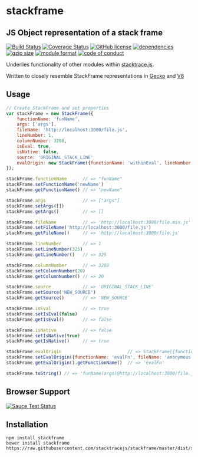 stackframe
==========

## JS Object representation of a stack frame

[![Build Status](https://img.shields.io/github/workflow/status/stacktracejs/stackframe/Continuous%20Integration/master?logo=github&style=flat-square)](https://github.com/stacktracejs/stackframe/actions?query=workflow%3AContinuous+Integration+branch%3Amaster)
[![Coverage Status](https://img.shields.io/coveralls/stacktracejs/stackframe.svg?style=flat-square)](https://coveralls.io/r/stacktracejs/stackframe?branch=master)
[![GitHub license](https://img.shields.io/github/license/stacktracejs/stackframe.svg?style=flat-square)](https://opensource.org/licenses/MIT)
[![dependencies](https://img.shields.io/badge/dependencies-0-green.svg?style=flat-square)](https://github.com/stacktracejs/stackframe/releases)
[![gzip size](https://img.shields.io/badge/gzipped-0.96k-green.svg?style=flat-square)](https://github.com/stacktracejs/stackframe/releases)
[![module format](https://img.shields.io/badge/module%20format-umd-lightgrey.svg?style=flat-square&colorB=ff69b4)](https://github.com/stacktracejs/stackframe/releases)
[![code of conduct](https://img.shields.io/badge/code%20of-conduct-lightgrey.svg?style=flat-square&colorB=ff69b4)](http://todogroup.org/opencodeofconduct/#stacktrace.js/me@eriwen.com)

Underlies functionality of other modules within [stacktrace.js](https://www.stacktracejs.com).

Written to closely resemble StackFrame representations in [Gecko](http://mxr.mozilla.org/mozilla-central/source/xpcom/base/nsIException.idl#14) and [V8](https://github.com/v8/v8/wiki/Stack%20Trace%20API)

## Usage

```js
// Create StackFrame and set properties
var stackFrame = new StackFrame({
    functionName: 'funName',
    args: ['args'],
    fileName: 'http://localhost:3000/file.js',
    lineNumber: 1,
    columnNumber: 3288, 
    isEval: true,
    isNative: false,
    source: 'ORIGINAL_STACK_LINE'
    evalOrigin: new StackFrame({functionName: 'withinEval', lineNumber: 2, columnNumber: 43})
});

stackFrame.functionName      // => "funName"
stackFrame.setFunctionName('newName')
stackFrame.getFunctionName() // => "newName"

stackFrame.args              // => ["args"]
stackFrame.setArgs([])
stackFrame.getArgs()         // => []

stackFrame.fileName          // => 'http://localhost:3000/file.min.js'
stackFrame.setFileName('http://localhost:3000/file.js')  
stackFrame.getFileName()     // => 'http://localhost:3000/file.js'

stackFrame.lineNumber        // => 1
stackFrame.setLineNumber(325)
stackFrame.getLineNumber()   // => 325

stackFrame.columnNumber      // => 3288
stackFrame.setColumnNumber(20)
stackFrame.getColumnNumber() // => 20

stackFrame.source            // => 'ORIGINAL_STACK_LINE'
stackFrame.setSource('NEW_SOURCE')
stackFrame.getSource()       // => 'NEW_SOURCE'

stackFrame.isEval            // => true
stackFrame.setIsEval(false)
stackFrame.getIsEval()       // => false

stackFrame.isNative          // => false
stackFrame.setIsNative(true)
stackFrame.getIsNative()     // => true

stackFrame.evalOrigin                         // => StackFrame({functionName: 'withinEval', lineNumber: ...})
stackFrame.setEvalOrigin({functionName: 'evalFn', fileName: 'anonymous'})
stackFrame.getEvalOrigin().getFunctionName()  // => 'evalFn'

stackFrame.toString() // => 'funName(args)@http://localhost:3000/file.js:325:20'
```

## Browser Support

[![Sauce Test Status](https://saucelabs.com/browser-matrix/stacktracejs.svg)](https://saucelabs.com/u/stacktracejs)

## Installation

```
npm install stackframe
bower install stackframe
https://raw.githubusercontent.com/stacktracejs/stackframe/master/dist/stackframe.min.js
```
